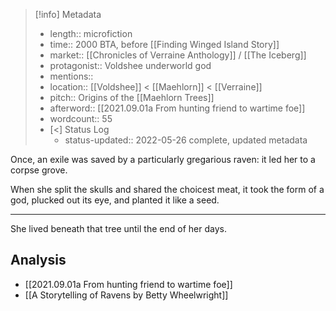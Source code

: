> [!info] Metadata
> - length:: microfiction
> - time:: 2000 BTA, before [[Finding Winged Island Story]]  
> - market:: [[Chronicles of Verraine Anthology]] / [[The Iceberg]]
> - protagonist:: Voldshee underworld god
> - mentions:: 
> - location:: [[Voldshee]] < [[Maehlorn]] < [[Verraine]]
> - pitch:: Origins of the [[Maehlorn Trees]] 
> - afterword:: [[2021.09.01a From hunting friend to wartime foe]]
> - wordcount:: 55
> - [<] Status Log
> 	- status-updated:: 2022-05-26 complete, updated metadata

Once, an exile was saved by a particularly gregarious raven: it led her to a corpse grove. 

When she split the skulls and shared the choicest meat, it took the form of a god, plucked out its eye, and planted it like a seed.

- - -  

She lived beneath that tree until the end of her days.

## Analysis

- [[2021.09.01a From hunting friend to wartime foe]]
- [[A Storytelling of Ravens by Betty Wheelwright]]